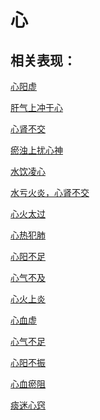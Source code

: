 # 心

## 相关表现：

[心阳虚](https://zuoye.gmzyh.com/search?key=心阳虚)
[肝气上冲于心](https://zuoye.gmzyh.com/search?key=肝气上冲于心)
[心肾不交](https://zuoye.gmzyh.com/search?key=心肾不交)
[瘀浊上扰心神](https://zuoye.gmzyh.com/search?key=瘀浊上扰心神)
[水饮凌心](https://zuoye.gmzyh.com/search?key=水饮凌心)
[水亏火炎，心肾不交](https://zuoye.gmzyh.com/search?key=水亏火炎，心肾不交)
[心火太过](https://zuoye.gmzyh.com/search?key=心火太过)
[心热犯肺](https://zuoye.gmzyh.com/search?key=心热犯肺)
[心阳不足](https://zuoye.gmzyh.com/search?key=心阳不足)
[心气不及](https://zuoye.gmzyh.com/search?key=心气不及)
[心火上炎](https://zuoye.gmzyh.com/search?key=心火上炎)
[心血虚](https://zuoye.gmzyh.com/search?key=心血虚)
[心气不足](https://zuoye.gmzyh.com/search?key=心气不足)
[心阳不振](https://zuoye.gmzyh.com/search?key=心阳不振)
[心血瘀阻 ](https://zuoye.gmzyh.com/search?key=心血瘀阻 )
[痰迷心窍](https://zuoye.gmzyh.com/search?key=痰迷心窍)